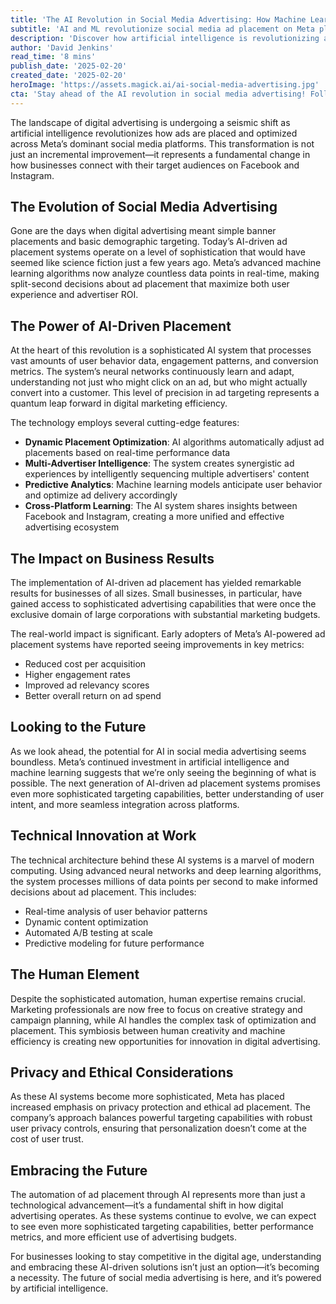 ```yaml
---
title: 'The AI Revolution in Social Media Advertising: How Machine Learning is Transforming Facebook and Instagram Ad Placements'
subtitle: 'AI and ML revolutionize social media ad placement on Meta platforms'
description: 'Discover how artificial intelligence is revolutionizing ad placement on Facebook and Instagram, transforming how businesses connect with their audiences through sophisticated machine learning algorithms, real-time optimization, and predictive analytics.'
author: 'David Jenkins'
read_time: '8 mins'
publish_date: '2025-02-20'
created_date: '2025-02-20'
heroImage: 'https://assets.magick.ai/ai-social-media-advertising.jpg'
cta: 'Stay ahead of the AI revolution in social media advertising! Follow us on LinkedIn for the latest insights and updates on how artificial intelligence is transforming digital marketing.'
---
```


The landscape of digital advertising is undergoing a seismic shift as artificial intelligence revolutionizes how ads are placed and optimized across Meta’s dominant social media platforms. This transformation is not just an incremental improvement—it represents a fundamental change in how businesses connect with their target audiences on Facebook and Instagram.

## The Evolution of Social Media Advertising

Gone are the days when digital advertising meant simple banner placements and basic demographic targeting. Today’s AI-driven ad placement systems operate on a level of sophistication that would have seemed like science fiction just a few years ago. Meta’s advanced machine learning algorithms now analyze countless data points in real-time, making split-second decisions about ad placement that maximize both user experience and advertiser ROI.

## The Power of AI-Driven Placement

At the heart of this revolution is a sophisticated AI system that processes vast amounts of user behavior data, engagement patterns, and conversion metrics. The system’s neural networks continuously learn and adapt, understanding not just who might click on an ad, but who might actually convert into a customer. This level of precision in ad targeting represents a quantum leap forward in digital marketing efficiency.

The technology employs several cutting-edge features:

- **Dynamic Placement Optimization**: AI algorithms automatically adjust ad placements based on real-time performance data
- **Multi-Advertiser Intelligence**: The system creates synergistic ad experiences by intelligently sequencing multiple advertisers' content
- **Predictive Analytics**: Machine learning models anticipate user behavior and optimize ad delivery accordingly
- **Cross-Platform Learning**: The AI system shares insights between Facebook and Instagram, creating a more unified and effective advertising ecosystem

## The Impact on Business Results

The implementation of AI-driven ad placement has yielded remarkable results for businesses of all sizes. Small businesses, in particular, have gained access to sophisticated advertising capabilities that were once the exclusive domain of large corporations with substantial marketing budgets.

The real-world impact is significant. Early adopters of Meta’s AI-powered ad placement systems have reported seeing improvements in key metrics:

- Reduced cost per acquisition
- Higher engagement rates
- Improved ad relevancy scores
- Better overall return on ad spend

## Looking to the Future

As we look ahead, the potential for AI in social media advertising seems boundless. Meta’s continued investment in artificial intelligence and machine learning suggests that we’re only seeing the beginning of what is possible. The next generation of AI-driven ad placement systems promises even more sophisticated targeting capabilities, better understanding of user intent, and more seamless integration across platforms.

## Technical Innovation at Work

The technical architecture behind these AI systems is a marvel of modern computing. Using advanced neural networks and deep learning algorithms, the system processes millions of data points per second to make informed decisions about ad placement. This includes:

- Real-time analysis of user behavior patterns
- Dynamic content optimization
- Automated A/B testing at scale
- Predictive modeling for future performance

## The Human Element

Despite the sophisticated automation, human expertise remains crucial. Marketing professionals are now free to focus on creative strategy and campaign planning, while AI handles the complex task of optimization and placement. This symbiosis between human creativity and machine efficiency is creating new opportunities for innovation in digital advertising.

## Privacy and Ethical Considerations

As these AI systems become more sophisticated, Meta has placed increased emphasis on privacy protection and ethical ad placement. The company’s approach balances powerful targeting capabilities with robust user privacy controls, ensuring that personalization doesn’t come at the cost of user trust.

## Embracing the Future

The automation of ad placement through AI represents more than just a technological advancement—it’s a fundamental shift in how digital advertising operates. As these systems continue to evolve, we can expect to see even more sophisticated targeting capabilities, better performance metrics, and more efficient use of advertising budgets.

For businesses looking to stay competitive in the digital age, understanding and embracing these AI-driven solutions isn’t just an option—it’s becoming a necessity. The future of social media advertising is here, and it’s powered by artificial intelligence.